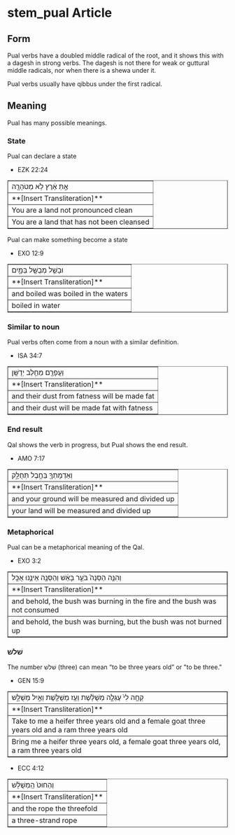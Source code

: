 # stem_pual Article

## Form

Pual verbs have a doubled middle radical of the root, and it shows this with a dagesh in strong verbs. The dagesh is not there for weak or guttural middle radicals, nor when there is a shewa under it.

Pual verbs usually have qibbus under the first radical.

## Meaning 

Pual has many possible meanings.  

### State

Pual can declare a state

* EZK 22:24
<table border="1" class="docutils">
<colgroup>
<col width="100%" />
</colgroup>
<tbody valign="top">
<tr class="row-odd"><td>אַ֣תְּ אֶ֔רֶץ לֹ֥א מְטֹהָרָ֖ה</td>
</tr>
<tr class="row-even"><td>**[Insert Transliteration]**</td>
</tr>
<tr class="row-odd"><td>You are a land not pronounced clean</td>
</tr>
<tr class="row-even"><td>You are a land that has not been cleansed</td>
</tr>
</tbody>
</table>

Pual can make something become a state

* EXO 12:9
<table border="1" class="docutils">
<colgroup>
<col width="100%" />
</colgroup>
<tbody valign="top">
<tr class="row-odd"><td>וּבָשֵׁ֥ל מְבֻשָּׁ֖ל בַּמָּ֑יִם</td>
</tr>
<tr class="row-even"><td>**[Insert Transliteration]**</td>
</tr>
<tr class="row-odd"><td>and boiled was boiled in the waters</td>
</tr>
<tr class="row-even"><td>boiled in water</td>
</tr>
</tbody>
</table>

### Similar to noun

Pual verbs often come from a noun with a similar definition.

* ISA 34:7
<table border="1" class="docutils">
<colgroup>
<col width="100%" />
</colgroup>
<tbody valign="top">
<tr class="row-odd"><td>וַעֲפָרָ֖ם מֵחֵ֥לֶב יְדֻשָּֽׁן</td>
</tr>
<tr class="row-even"><td>**[Insert Transliteration]**</td>
</tr>
<tr class="row-odd"><td>and their dust from fatness will be made fat</td>
</tr>
<tr class="row-even"><td>and their dust will be made fat with fatness</td>
</tr>
</tbody>
</table>

### End result

Qal shows the verb in progress, but Pual shows the end result.

* AMO 7:17
<table border="1" class="docutils">
<colgroup>
<col width="100%" />
</colgroup>
<tbody valign="top">
<tr class="row-odd"><td>וְאַדְמָתְךָ֖ בַּחֶ֣בֶל תְּחֻלָּ֑ק</td>
</tr>
<tr class="row-even"><td>**[Insert Transliteration]**</td>
</tr>
<tr class="row-odd"><td>and your ground will be measured and divided up</td>
</tr>
<tr class="row-even"><td>your land will be measured and divided up</td>
</tr>
</tbody>
</table>

### Metaphorical

Pual can be a metaphorical meaning of the Qal.

* EXO 3:2
<table border="1" class="docutils">
<colgroup>
<col width="100%" />
</colgroup>
<tbody valign="top">
<tr class="row-odd"><td>וְהִנֵּ֤ה הַסְּנֶה֙ בֹּעֵ֣ר בָּאֵ֔שׁ וְהַסְּנֶ֖ה אֵינֶ֥נּוּ אֻכָּֽל</td>
</tr>
<tr class="row-even"><td>**[Insert Transliteration]**</td>
</tr>
<tr class="row-odd"><td>and behold, the bush was burning in the fire and the bush was not consumed</td>
</tr>
<tr class="row-even"><td>and behold, the bush was burning, but the bush was not burned up</td>
</tr>
</tbody>
</table>

### שׁלשׁ

The number שׁלשׁ (three) can  mean “to be three years old” or "to be three."

* GEN 15:9
<table border="1" class="docutils">
<colgroup>
<col width="100%" />
</colgroup>
<tbody valign="top">
<tr class="row-odd"><td>קְחָ֥ה לִי֙ עֶגְלָ֣ה מְשֻׁלֶּ֔שֶׁת וְעֵ֥ז מְשֻׁלֶּ֖שֶׁת וְאַ֣יִל מְשֻׁלָּ֑שׁ</td>
</tr>
<tr class="row-even"><td>**[Insert Transliteration]**</td>
</tr>
<tr class="row-odd"><td>Take to me a heifer three years old and a female goat three years old and a ram three years old</td>
</tr>
<tr class="row-even"><td>Bring me a heifer three years old, a female goat three years old, a ram three years old</td>
</tr>
</tbody>
</table>

* ECC 4:12
<table border="1" class="docutils">
<colgroup>
<col width="100%" />
</colgroup>
<tbody valign="top">
<tr class="row-odd"><td>וְהַחוּט֙ הַֽמְשֻׁלָּ֔שׁ</td>
</tr>
<tr class="row-even"><td>**[Insert Transliteration]**</td>
</tr>
<tr class="row-odd"><td>and the rope the threefold</td>
</tr>
<tr class="row-even"><td>a three-strand rope</td>
</tr>
</tbody>
</table>